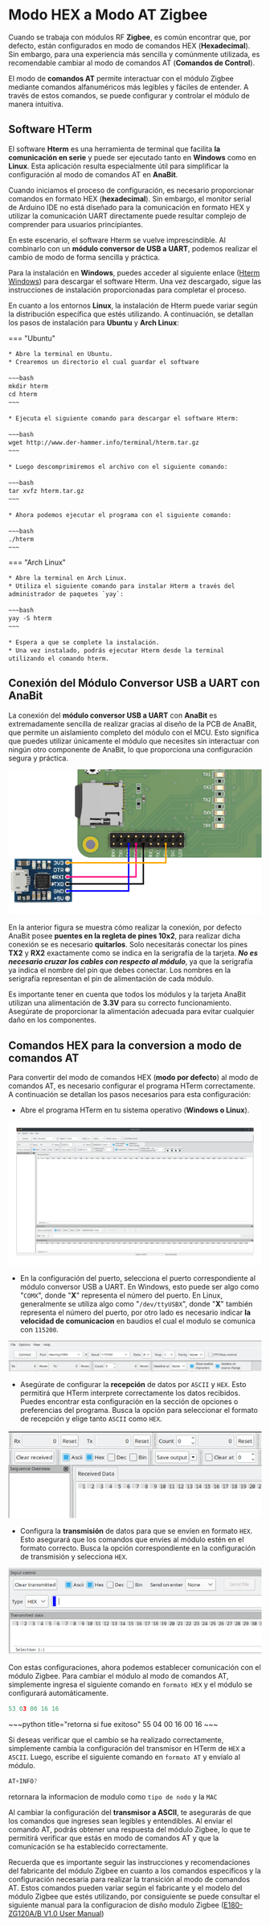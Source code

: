 # Modo HEX a Modo AT Zigbee

Cuando se trabaja con módulos RF **Zigbee**, es común encontrar que, por defecto, están configurados en modo de comandos HEX (**Hexadecimal**). Sin embargo, para una experiencia más sencilla y comúnmente utilizada, es recomendable cambiar al modo de comandos AT (**Comandos de Control**).

El modo de **comandos AT** permite interactuar con el módulo Zigbee mediante comandos alfanuméricos más legibles y fáciles de entender. A través de estos comandos, se puede configurar y controlar el módulo de manera intuitiva.

## **Software HTerm**

El software **Hterm** es una herramienta de terminal que facilita **la comunicación en serie** y puede ser ejecutado tanto en **Windows** como en **Linux**. Esta aplicación resulta especialmente útil para simplificar la configuración al modo de comandos AT en **AnaBit**.

Cuando iniciamos el proceso de configuración, es necesario proporcionar comandos en formato HEX (**hexadecimal**). Sin embargo, el monitor serial de Arduino IDE no está diseñado para la comunicación en formato HEX y utilizar la comunicación UART directamente puede resultar complejo de comprender para usuarios principiantes.

En este escenario, el software Hterm se vuelve imprescindible. Al combinarlo con un **módulo conversor de USB a UART**, podemos realizar el cambio de modo de forma sencilla y práctica.

Para la instalación en **Windows**, puedes acceder al siguiente enlace (<a href="https://www.der-hammer.info/pages/terminal.html" target="_blank" class="hljs-tag">Hterm Windows</a>) para descargar el software Hterm. Una vez descargado, sigue las instrucciones de instalación proporcionadas para completar el proceso.

En cuanto a los entornos **Linux**, la instalación de Hterm puede variar según la distribución específica que estés utilizando. A continuación, se detallan los pasos de instalación para **Ubuntu** y **Arch Linux**:


=== "Ubuntu"

    * Abre la terminal en Ubuntu.
    * Crearemos un directorio el cual guardar el software
    
    ~~~bash
    mkdir hterm
    cd hterm
    ~~~
    
    * Ejecuta el siguiente comando para descargar el software Hterm:
    
    ~~~bash
    wget http://www.der-hammer.info/terminal/hterm.tar.gz
    ~~~
    
    * Luego descomprimiremos el archivo con el siguiente comando:
    
    ~~~bash
    tar xvfz hterm.tar.gz
    ~~~

    * Ahora podemos ejecutar el programa con el siguiente comando:

    ~~~bash
    ./hterm
    ~~~


=== "Arch Linux"

    * Abre la terminal en Arch Linux.
    * Utiliza el siguiente comando para instalar Hterm a través del administrador de paquetes `yay`:
    
    ~~~bash
    yay -S hterm
    ~~~
    
    * Espera a que se complete la instalación.
    * Una vez instalado, podrás ejecutar Hterm desde la terminal utilizando el comando hterm.

## **Conexión del Módulo Conversor USB a UART con AnaBit**

La conexión del **módulo conversor USB a UART** con **AnaBit** es extremadamente sencilla de realizar gracias al diseño de la PCB de AnaBit, que permite un aislamiento completo del módulo con el MCU. Esto significa que puedes utilizar únicamente el módulo que necesites sin interactuar con ningún otro componente de AnaBit, lo que proporciona una configuración segura y práctica.

![](assets/Imagenes/AnaBit_Conversor_USB_UART.png)

En la anterior figura se muestra cómo realizar la conexión, por defecto AnaBit posee **puentes en la regleta de pines 10x2**, para realizar dicha conexión se es necesario **quitarlos**. Solo necesitarás conectar los pines **TX2** y **RX2** exactamente como se indica en la serigrafía de la tarjeta. ***No es necesario cruzar los cables con respecto al módulo***, ya que la serigrafía ya indica el nombre del pin que debes conectar. Los nombres en la serigrafía representan el pin de alimentación de cada módulo.

Es importante tener en cuenta que todos los módulos y la tarjeta AnaBit utilizan una alimentación de **3.3V** para su correcto funcionamiento. Asegúrate de proporcionar la alimentación adecuada para evitar cualquier daño en los componentes.

## **Comandos HEX para la conversion a modo de comandos AT**

Para convertir del modo de comandos HEX (**modo por defecto**) al modo de comandos AT, es necesario configurar el programa HTerm correctamente. A continuación se detallan los pasos necesarios para esta configuración:

* Abre el programa HTerm en tu sistema operativo (**Windows o Linux**).

![](assets/Imagenes/hterm_ventana.png)

* En la configuración del puerto, selecciona el puerto correspondiente al módulo conversor USB a UART. En Windows, esto puede ser algo como "`COMX`", donde "**X**" representa el número del puerto. En Linux, generalmente se utiliza algo como "`/dev/ttyUSBX`", donde "**X**" también representa el número del puerto, por otro lado es necesario indicar **la velocidad de comunicacion** en baudios el cual el modulo se comunica con `115200`.

![](assets/Imagenes/hterm_configuracion_puerto.png)

* Asegúrate de configurar la **recepción** de datos por `ASCII` y `HEX`. Esto permitirá que HTerm interprete correctamente los datos recibidos. Puedes encontrar esta configuración en la sección de opciones o preferencias del programa. Busca la opción para seleccionar el formato de recepción y elige tanto `ASCII` como `HEX`.

![](assets/Imagenes/hterm_rx.png)

* Configura la **transmisión** de datos para que se envíen en formato `HEX`. Esto asegurará que los comandos que envíes al módulo estén en el formato correcto. Busca la opción correspondiente en la configuración de transmisión y selecciona `HEX`.

![](assets/Imagenes/hterm_tx.png)

Con estas configuraciones, ahora podemos establecer comunicación con el módulo Zigbee. Para cambiar el módulo al modo de comandos AT, simplemente ingresa el siguiente comando en `formato HEX` y el módulo se configurará automáticamente.

~~~python title="comando"
53 03 00 16 16
~~~

<div class="result" markdown>
~~~python  title="retorna si fue exitoso"
55 04 00 16 00 16
~~~
</div>



Si deseas verificar que el cambio se ha realizado correctamente, simplemente cambia la configuración del transmisor en HTerm de `HEX` a `ASCII`. Luego, escribe el siguiente comando en `formato AT` y envíalo al módulo.

~~~C
AT+INFO?
~~~

retornara la informacion de modulo como `tipo de nodo` y la `MAC`

Al cambiar la configuración del **transmisor a ASCII**, te asegurarás de que los comandos que ingreses sean legibles y entendibles. Al enviar el comando AT, podrás obtener una respuesta del módulo Zigbee, lo que te permitirá verificar que estás en modo de comandos AT y que la comunicación se ha establecido correctamente.

Recuerda que es importante seguir las instrucciones y recomendaciones del fabricante del módulo Zigbee en cuanto a los comandos específicos y la configuración necesaria para realizar la transición al modo de comandos AT. Estos comandos pueden variar según el fabricante y el modelo del módulo Zigbee que estés utilizando, por consiguiente se puede consultar el siguiente manual para la configuracion de disño modulo Zigbee ([E180-ZG120A/B V1.0 User Manual](assets/Datasheet/E180-ZG120series_Software_Datasheet_EN_V1.4.pdf))
